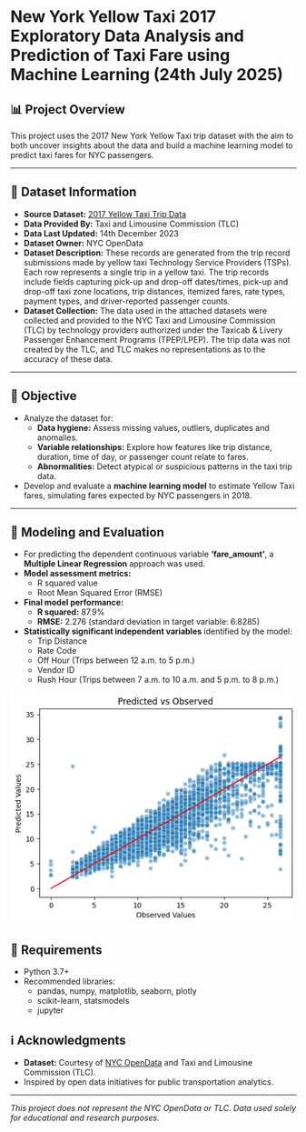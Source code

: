 # New York Yellow Taxi 2017 Exploratory Data Analysis and Prediction of Taxi Fare using Machine Learning (24th July 2025) 

## 📊 Project Overview

This project uses the 2017 New York Yellow Taxi trip dataset with the aim to both uncover insights about the data and build a machine learning model to predict taxi fares for NYC passengers.

---

## 📁 Dataset Information

- **Source Dataset:** [2017 Yellow Taxi Trip Data](https://data.cityofnewyork.us/Transportation/2017-Yellow-Taxi-Trip-Data/biws-g3hs/about_data)
- **Data Provided By:** Taxi and Limousine Commission (TLC)
- **Data Last Updated:** 14th December 2023
- **Dataset Owner:** NYC OpenData
- **Dataset Description:** These records are generated from the trip record submissions made by yellow taxi Technology Service Providers (TSPs). Each row represents a single trip in a yellow taxi. The trip records include fields capturing pick-up and drop-off dates/times, pick-up and drop-off taxi zone locations, trip distances, itemized fares, rate types, payment types, and driver-reported passenger counts.
- **Dataset Collection:** The data used in the attached datasets were collected and provided to the NYC Taxi and Limousine Commission (TLC) by technology providers authorized under the Taxicab & Livery Passenger Enhancement Programs (TPEP/LPEP). The trip data was not created by the TLC, and TLC makes no representations as to the accuracy of these data.
---

## 🎯 Objective

- Analyze the dataset for:
  - **Data hygiene:** Assess missing values, outliers, duplicates and anomalies.
  - **Variable relationships:** Explore how features like trip distance, duration, time of day, or passenger count relate to fares.
  - **Abnormalities:** Detect atypical or suspicious patterns in the taxi trip data.
- Develop and evaluate a **machine learning model** to estimate Yellow Taxi fares, simulating fares expected by NYC passengers in 2018.

---

## 🤖 Modeling and Evaluation

- For predicting the dependent continuous variable **‘fare_amount’**, a **Multiple Linear Regression** approach was used.
- **Model assessment metrics:**
  - R squared value
  - Root Mean Squared Error (RMSE)
- **Final model performance:**
  - **R squared:** 87.9%
  - **RMSE:** 2.276 (standard deviation in target variable: 6.8285)
- **Statistically significant independent variables** identified by the model:
  - Trip Distance
  - Rate Code
  - Off Hour (Trips between 12 a.m. to 5 p.m.)
  - Vendor ID
  - Rush Hour (Trips between 7 a.m. to 10 a.m. and 5 p.m. to 8 p.m.)

![Regression Plot](images/linearregression.png)

## 📌 Requirements

- Python 3.7+
- Recommended libraries:
  - pandas, numpy, matplotlib, seaborn, plotly
  - scikit-learn, statsmodels
  - jupyter
 
## ℹ️ Acknowledgments

- **Dataset:** Courtesy of [NYC OpenData][1] and Taxi and Limousine Commission (TLC).
- Inspired by open data initiatives for public transportation analytics.

---

*This project does not represent the NYC OpenData or TLC. Data used solely for educational and research purposes.*

[1]: https://data.cityofnewyork.us

